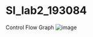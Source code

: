 # SI_lab2_193084
Control Flow Graph ![image](https://user-images.githubusercontent.com/82312957/119274207-13f09f80-bc0f-11eb-9ed6-ad4b9874ef42.png)

